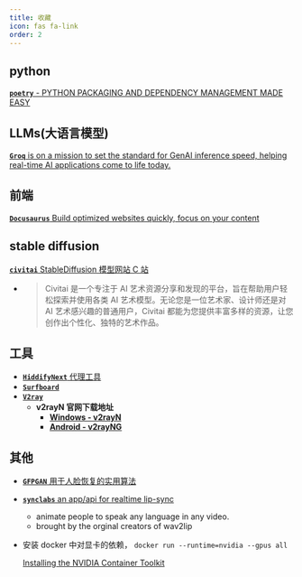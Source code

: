 ```yaml
---
title: 收藏
icon: fas fa-link
order: 2
---
```


## python

[**`poetry`** - PYTHON PACKAGING AND DEPENDENCY MANAGEMENT MADE EASY](https://python-poetry.org/)

## LLMs(大语言模型)

[**`Groq`** is on a mission to set the standard for GenAI inference speed, helping real-time AI applications come to life today.](https://groq.com/)

## 前端

[**`Docusaurus`** Build optimized websites quickly, focus on your content](https://docusaurus.io/)

## stable diffusion

[**`civitai`** StableDiffusion 模型网站 C 站](https://civitai.com/)

- > Civitai 是一个专注于 AI 艺术资源分享和发现的平台，旨在帮助用户轻松探索并使用各类 AI 艺术模型。无论您是一位艺术家、设计师还是对 AI 艺术感兴趣的普通用户，Civitai 都能为您提供丰富多样的资源，让您创作出个性化、独特的艺术作品。

## 工具

- [**`HiddifyNext`** 代理工具](https://github.com/hiddify/hiddify-next)
- [**`Surfboard`**](https://manual.getsurfboard.com/)
- [**`V2ray`**](https://v2rayn.org/)
  - **v2rayN 官网下载地址**
    - [**Windows - v2rayN**](https://github.com/2dust/v2rayN/releases)
    - [**Android - v2rayNG**](https://github.com/2dust/v2rayNG/releases)

## 其他

- [**`GFPGAN`** 用于人脸恢复的实用算法](https://github.com/TencentARC/GFPGAN)
- [**`synclabs`** an app/api for realtime lip-sync](https://synclabs.so/)

  - animate people to speak any language in any video.
  - brought by the orginal creators of wav2lip

- 安装 docker 中对显卡的依赖， `docker run --runtime=nvidia --gpus all`

  [Installing the NVIDIA Container Toolkit](https://docs.nvidia.com/datacenter/cloud-native/container-toolkit/latest/install-guide.html)
